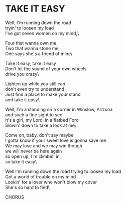 # TAKE IT EASY

Well, I'm running down the road\
tryin' to loosen my load\
I've got seven women on my mind,\

Four that wanna own me,\
Two that wanna stone me,\
One says she's a friend of mine\

Take It easy, take it easy\
Don't let the sound of your own wheels\
drive you crazy\

Lighten up while you still can\
don't even try to understand\
Just find a place to make your stand\
and take it easy\

Well, I'm a standing on a corner in Winslow, Arizona\
and such a fine sight to see\
It's a girl, my Lord, in a flatbed Ford\
Slowin' down to take a look at me\

Come on, baby, don't say maybe\
I gotta know if your sweet love is gonna save me\
We may lose and we may win though\
we will never be here again\
so open up, I'm climbin' in,\
so take it easy\

Well I'm running down the road trying to loosen my load\
Got a world of trouble on my mind\
Lookin' for a lover who won't blow my cover\
She's so hard to find\

CHORUS